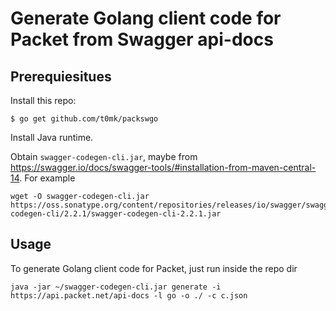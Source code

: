 # Generate Golang client code for Packet from Swagger api-docs

## Prerequiesitues

Install this repo:
```
$ go get github.com/t0mk/packswgo
```

Install Java runtime.



Obtain `swagger-codegen-cli.jar`, maybe from https://swagger.io/docs/swagger-tools/#installation-from-maven-central-14. For example

```
wget -O swagger-codegen-cli.jar https://oss.sonatype.org/content/repositories/releases/io/swagger/swagger-codegen-cli/2.2.1/swagger-codegen-cli-2.2.1.jar
```

## Usage

To generate Golang client code for Packet, just run inside the repo dir

```
java -jar ~/swagger-codegen-cli.jar generate -i https://api.packet.net/api-docs -l go -o ./ -c c.json
```

